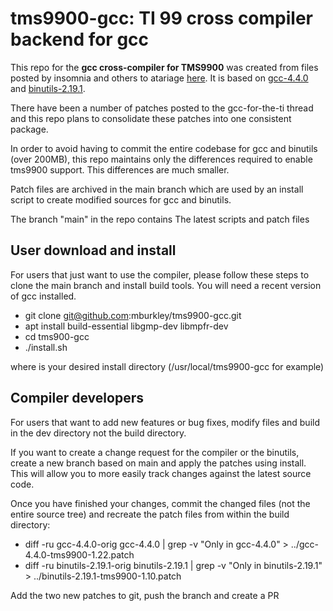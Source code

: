 tms9900-gcc: TI 99 cross compiler backend for gcc
=================================================
This repo for the **gcc cross-compiler for TMS9900** was created from files posted
by insomnia and others to atariage [here][1].  It is based on [gcc-4.4.0][2] and
[binutils-2.19.1][3].

There have been a number of patches posted to the gcc-for-the-ti thread and this
repo plans to consolidate these patches into one consistent package.

In order to avoid having to commit the entire codebase for gcc and binutils
(over 200MB), this repo maintains only the differences required to enable
tms9900 support.  This differences are much smaller.

Patch files are archived in the main branch which are used by an install script
to create modified sources for gcc and binutils.

The branch "main" in the repo contains The latest scripts and patch files

User download and install
-------------------------
For users that just want to use the compiler, please follow these steps to clone
the main branch and install build tools. You will need a recent version of gcc
installed.

 * git clone git@github.com:mburkley/tms9900-gcc.git
 * apt install build-essential libgmp-dev libmpfr-dev
 * cd tms900-gcc
 * ./install.sh <target>

 where <target> is your desired install directory
(/usr/local/tms9900-gcc for example)

Compiler developers
-------------------
For users that want to add new features or bug fixes, modify files and build in
the dev directory not the build directory.

If you want to create a change request for the compiler or the binutils, create
a new branch based on main and apply the patches using install.  
This will allow you to more
easily track changes against the latest source code.

Once you have finished your changes, commit the changed files (not the entire
source tree) and recreate the patch files from within the build directory:

 * diff -ru gcc-4.4.0-orig gcc-4.4.0 | grep -v "Only in gcc-4.4.0" > ../gcc-4.4.0-tms9900-1.22.patch
 * diff -ru binutils-2.19.1-orig binutils-2.19.1 | grep -v "Only in binutils-2.19.1" > ../binutils-2.19.1-tms9900-1.10.patch

Add the two new patches to git, push the branch and create a PR 


[1]: https://forums.atariage.com/topic/164295-gcc-for-the-ti/
[2]: https://ftp.gnu.org/gnu/binutils/binutils-2.19.1.tar.bz2
[3]: https://ftp.gnu.org/gnu/gcc/gcc-4.4.0/gcc-4.4.0.tar.gz

